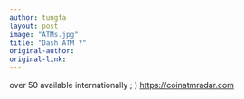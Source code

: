 ```yaml
---
author: tungfa
layout: post
image: "ATMs.jpg"
title: "Dash ATM ?"
original-author: 
original-link: 
---
```


over 50 available internationally ; )
<https://coinatmradar.com>
